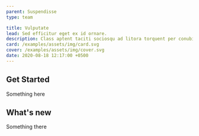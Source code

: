 ```yaml
---
parent: Suspendisse
type: team

title: Vulputate
lead: Sed efficitur eget ex id ornare.
description: Class aptent taciti sociosqu ad litora torquent per conubia nostra, per inceptos himenaeos.
card: /examples/assets/img/card.svg
cover: /examples/assets/img/cover.svg
date: 2020-08-18 12:17:00 +0500
---
```


## Get Started

Something here

## What's new

Something there